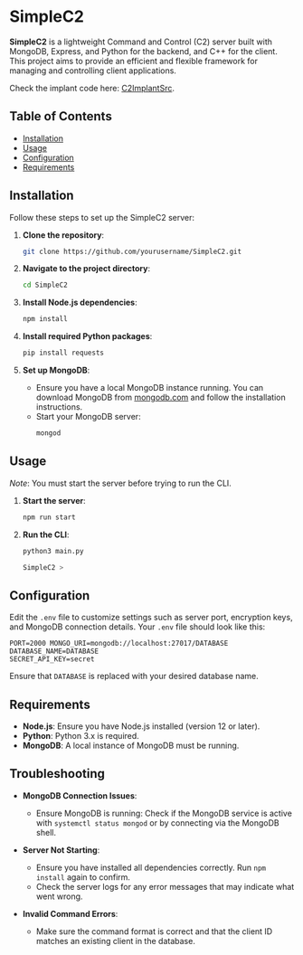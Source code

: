 # SimpleC2

**SimpleC2** is a lightweight Command and Control (C2) server built with MongoDB, Express, and Python for the backend, and C++ for the client. This project aims to provide an efficient and flexible framework for managing and controlling client applications.

Check the implant code here: [C2ImplantSrc](https://github.com/k499wang/C2ImplantSrc).

## Table of Contents

- [Installation](#installation)
- [Usage](#usage)
- [Configuration](#configuration)
- [Requirements](#requirements)

## Installation

Follow these steps to set up the SimpleC2 server:

1. **Clone the repository**:
    ```sh
    git clone https://github.com/yourusername/SimpleC2.git
    ```

2. **Navigate to the project directory**:
    ```sh
    cd SimpleC2
    ```

3. **Install Node.js dependencies**:
    ```sh
    npm install
    ```

4. **Install required Python packages**:
    ```sh
    pip install requests
    ```

5. **Set up MongoDB**:
   - Ensure you have a local MongoDB instance running. You can download MongoDB from [mongodb.com](https://www.mongodb.com/try/download/community) and follow the installation instructions.
   - Start your MongoDB server:
     ```sh
     mongod
     ```

## Usage

*Note*: You must start the server before trying to run the CLI.

1. **Start the server**:
    ```sh
    npm run start
    ```

2. **Run the CLI**:
    ```python
    python3 main.py

    SimpleC2 >
    ```


## Configuration

Edit the `.env` file to customize settings such as server port, encryption keys, and MongoDB connection details. Your `.env` file should look like this:

```
PORT=2000 MONGO_URI=mongodb://localhost:27017/DATABASE 
DATABASE_NAME=DATABASE
SECRET_API_KEY=secret
```

Ensure that `DATABASE` is replaced with your desired database name.

## Requirements

- **Node.js**: Ensure you have Node.js installed (version 12 or later).
- **Python**: Python 3.x is required.
- **MongoDB**: A local instance of MongoDB must be running.

## Troubleshooting

- **MongoDB Connection Issues**:
  - Ensure MongoDB is running: Check if the MongoDB service is active with `systemctl status mongod` or by connecting via the MongoDB shell.
  
- **Server Not Starting**:
  - Ensure you have installed all dependencies correctly. Run `npm install` again to confirm.
  - Check the server logs for any error messages that may indicate what went wrong.

- **Invalid Command Errors**:
  - Make sure the command format is correct and that the client ID matches an existing client in the database.
